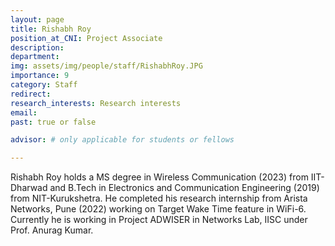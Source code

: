 ```yaml
---
layout: page
title: Rishabh Roy
position_at_CNI: Project Associate
description: 
department:
img: assets/img/people/staff/RishabhRoy.JPG
importance: 9
category: Staff
redirect: 
research_interests: Research interests
email: 
past: true or false

advisor: # only applicable for students or fellows

---
```


Rishabh Roy holds a MS degree in Wireless Communication (2023) from IIT-Dharwad and B.Tech in Electronics and Communication Engineering (2019) from NIT-Kurukshetra. He completed his research internship from Arista Networks, Pune (2022) working on Target Wake Time feature in WiFi-6. Currently he is working in Project ADWISER in Networks Lab, IISC under Prof. Anurag Kumar.